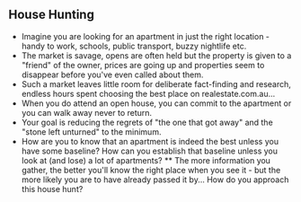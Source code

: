 ## House Hunting
- Imagine you are looking for an apartment in just the right location - handy to work, schools, public transport, buzzy nightlife etc.
- The market is savage, opens are often held but the property is given to a "friend" of the owner, prices are going up and properties seem to disappear before you've even called about them.
- Such a market leaves little room for deliberate fact-finding and research, endless hours spent choosing the best place on realestate.com.au...
- When you do attend an open house, you can commit to the apartment or you can walk away never to return.
- Your goal is reducing the regrets of "the one that got away" and the "stone left unturned" to the minimum.
- How are you to know that an apartment is indeed the best unless you have some baseline? How can you establish that baseline unless you look at (and lose) a lot of apartments?
** The more information you gather, the better you'll know the right place when you see it - but the more likely you are to have already passed it by...
How do you approach this house hunt?